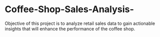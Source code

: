 # Coffee-Shop-Sales-Analysis-
Objective of this project is to analyze retail sales data to gain actionable insights that will enhance the performance of the coffee shop.
